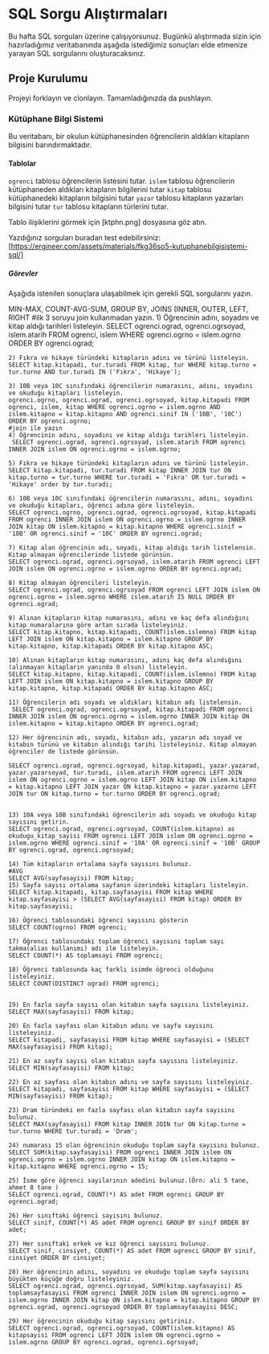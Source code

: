 # SQL Sorgu Alıştırmaları

Bu hafta SQL sorguları üzerine çalışıyorsunuz. Bugünkü alıştırmada sizin için hazırladığımız veritabanında aşağıda istediğimiz sonuçları elde etmenize yarayan SQL sorgularını oluşturacaksınız.

## Proje Kurulumu

Projeyi forklayın ve clonlayın. Tamamladığınızda da pushlayın.

### Kütüphane Bilgi Sistemi

Bu veritabanı, bir okulun kütüphanesinden öğrencilerin aldıkları kitapların bilgisini barındırmaktadır.

#### Tablolar

`ogrenci` tablosu öğrencilerin listesini tutar.
`islem` tablosu öğrencilerin kütüphaneden aldıkları kitapların bilgilerini tutar
`kitap` tablosu kütüphanedeki kitapların bilgisini tutar
`yazar` tablosu kitapların yazarları bilgisini tutar
`tur` tablosu kitapların türlerini tutar.

Tablo ilişiklerini görmek için [ktphn.png] dosyasına göz atın.

Yazdığınız sorguları buradan test edebilirsiniz: [https://ergineer.com/assets/materials/fkg36so5-kutuphanebilgisistemi-sql/]

##### Görevler

Aşağıda istenilen sonuçlara ulaşabilmek için gerekli SQL sorgularını yazın.

MIN-MAX, COUNT-AVG-SUM, GROUP BY, JOINS (INNER, OUTER, LEFT, RIGHT
#ilk 3 soruyu join kullanmadan yazın. 1) Öğrencinin adını, soyadını ve kitap aldığı tarihleri listeleyin.
SELECT ogrenci.ograd, ogrenci.ogrsoyad, islem.atarih FROM ogrenci, islem WHERE ogrenci.ogrno = islem.ogrno ORDER BY ogrenci.ograd;

    2) Fıkra ve hikaye türündeki kitapların adını ve türünü listeleyin.
    SELECT kitap.kitapadi, tur.turadi FROM kitap, tur WHERE kitap.turno = tur.turno AND tur.turadi IN ('Fıkra', 'Hikaye');

    3) 10B veya 10C sınıfındaki öğrencilerin numarasını, adını, soyadını ve okuduğu kitapları listeleyin.
    ogrenci.ogrno, ogrenci.ograd, ogrenci.ogrsoyad, kitap.kitapadi FROM ogrenci, islem, kitap WHERE ogrenci.ogrno = islem.ogrno AND islem.kitapno = kitap.kitapno AND ogrenci.sinif IN ('10B', '10C') ORDER BY ogrenci.ogrno;
    #join ile yazın
    4) Öğrencinin adını, soyadını ve kitap aldığı tarihleri listeleyin.
     SELECT ogrenci.ograd, ogrenci.ogrsoyad, islem.atarih FROM ogrenci INNER JOIN islem ON ogrenci.ogrno = islem.ogrno;

    5) Fıkra ve hikaye türündeki kitapların adını ve türünü listeleyin.
    SELECT kitap.kitapadi, tur.turadi FROM kitap INNER JOIN tur ON kitap.turno = tur.turno WHERE tur.turadi = 'Fıkra' OR tur.turadi = 'Hikaye' order by tur.turadi;

    6) 10B veya 10C sınıfındaki öğrencilerin numarasını, adını, soyadını ve okuduğu kitapları, öğrenci adına göre listeleyin.
    SELECT ogrenci.ogrno, ogrenci.ograd, ogrenci.ogrsoyad, kitap.kitapadi FROM ogrenci INNER JOIN islem ON ogrenci.ogrno = islem.ogrno INNER JOIN kitap ON islem.kitapno = kitap.kitapno WHERE ogrenci.sinif = '10B' OR ogrenci.sinif = '10C' ORDER BY ogrenci.ograd;

    7) Kitap alan öğrencinin adı, soyadı, kitap aldığı tarih listelensin. Kitap almayan öğrencilerinde listede görünsün.
    SELECT ogrenci.ograd, ogrenci.ogrsoyad, islem.atarih FROM ogrenci LEFT JOIN islem ON ogrenci.ogrno = islem.ogrno ORDER BY ogrenci.ograd;

    8) Kitap almayan öğrencileri listeleyin.
    SELECT ogrenci.ograd, ogrenci.ogrsoyad FROM ogrenci LEFT JOIN islem ON ogrenci.ogrno = islem.ogrno WHERE islem.atarih IS NULL ORDER BY ogrenci.ograd;

    9) Alınan kitapların kitap numarasını, adını ve kaç defa alındığını kitap numaralarına göre artan sırada listeleyiniz.
    SELECT kitap.kitapno, kitap.kitapadi, COUNT(islem.islemno) FROM kitap LEFT JOIN islem ON kitap.kitapno = islem.kitapno GROUP BY kitap.kitapno, kitap.kitapadi ORDER BY kitap.kitapno ASC;

    10) Alınan kitapların kitap numarasını, adını kaç defa alındığını (alınmayan kitapların yanında 0 olsun) listeleyin.
    SELECT kitap.kitapno, kitap.kitapadi, COUNT(islem.islemno) FROM kitap LEFT JOIN islem ON kitap.kitapno = islem.kitapno GROUP BY kitap.kitapno, kitap.kitapadi ORDER BY kitap.kitapno ASC;

    11) Öğrencilerin adı soyadı ve aldıkları kitabın adı listelensin.
     SELECT ogrenci.ograd, ogrenci.ogrsoyad, kitap.kitapadi FROM ogrenci INNER JOIN islem ON ogrenci.ogrno = islem.ogrno INNER JOIN kitap ON islem.kitapno = kitap.kitapno ORDER BY ogrenci.ograd;

    12) Her öğrencinin adı, soyadı, kitabın adı, yazarın adı soyad ve kitabın türünü ve kitabın alındığı tarihi listeleyiniz. Kitap almayan öğrenciler de listede görünsün.

    SELECT ogrenci.ograd, ogrenci.ogrsoyad, kitap.kitapadi, yazar.yazarad, yazar.yazarsoyad, tur.turadi, islem.atarih FROM ogrenci LEFT JOIN islem ON ogrenci.ogrno = islem.ogrno LEFT JOIN kitap ON islem.kitapno = kitap.kitapno LEFT JOIN yazar ON kitap.kitapno = yazar.yazarno LEFT JOIN tur ON kitap.turno = tur.turno ORDER BY ogrenci.ograd;


    13) 10A veya 10B sınıfındaki öğrencilerin adı soyadı ve okuduğu kitap sayısını getirin.
    SELECT ogrenci.ograd, ogrenci.ogrsoyad, COUNT(islem.kitapno) as okudugu_kitap_sayisi FROM ogrenci LEFT JOIN islem ON ogrenci.ogrno = islem.ogrno WHERE ogrenci.sinif = '10A' OR ogrenci.sinif = '10B' GROUP BY ogrenci.ograd, ogrenci.ogrsoyad;

    14) Tüm kitapların ortalama sayfa sayısını bulunuz.
    #AVG
    SELECT AVG(sayfasayisi) FROM kitap;
    15) Sayfa sayısı ortalama sayfanın üzerindeki kitapları listeleyin.
    SELECT kitap.kitapadi, kitap.sayfasayisi FROM kitap WHERE kitap.sayfasayisi > (SELECT AVG(sayfasayisi) FROM kitap) ORDER BY kitap.sayfasayisi;

    16) Öğrenci tablosundaki öğrenci sayısını gösterin
    SELECT COUNT(ogrno) FROM ogrenci;

    17) Öğrenci tablosundaki toplam öğrenci sayısını toplam sayı takma(alias kullanımı) adı ile listeleyin.
    SELECT COUNT(*) AS toplamsayi FROM ogrenci;

    18) Öğrenci tablosunda kaç farklı isimde öğrenci olduğunu listeleyiniz.
    SELECT COUNT(DISTINCT ograd) FROM ogrenci;


    19) En fazla sayfa sayısı olan kitabın sayfa sayısını listeleyiniz.
    SELECT MAX(sayfasayisi) FROM kitap;

    20) En fazla sayfası olan kitabın adını ve sayfa sayısını listeleyiniz.
    SELECT kitapadi, sayfasayisi FROM kitap WHERE sayfasayisi = (SELECT MAX(sayfasayisi) FROM kitap);

    21) En az sayfa sayısı olan kitabın sayfa sayısını listeleyiniz.
    SELECT MIN(sayfasayisi) FROM kitap;

    22) En az sayfası olan kitabın adını ve sayfa sayısını listeleyiniz.
    SELECT kitapadi, sayfasayisi FROM kitap WHERE sayfasayisi = (SELECT MIN(sayfasayisi) FROM kitap);

    23) Dram türündeki en fazla sayfası olan kitabın sayfa sayısını bulunuz.
    SELECT MAX(sayfasayisi) FROM kitap INNER JOIN tur ON kitap.turno = tur.turno WHERE tur.turadi = 'Dram';

    24) numarası 15 olan öğrencinin okuduğu toplam sayfa sayısını bulunuz.
    SELECT SUM(kitap.sayfasayisi) FROM ogrenci INNER JOIN islem ON ogrenci.ogrno = islem.ogrno INNER JOIN kitap ON islem.kitapno = kitap.kitapno WHERE ogrenci.ogrno = 15;

    25) İsme göre öğrenci sayılarının adedini bulunuz.(Örn: ali 5 tane, ahmet 8 tane )
    SELECT ogrenci.ograd, COUNT(*) AS adet FROM ogrenci GROUP BY ogrenci.ograd;

    26) Her sınıftaki öğrenci sayısını bulunuz.
    SELECT sinif, COUNT(*) AS adet FROM ogrenci GROUP BY sinif ORDER BY adet;

    27) Her sınıftaki erkek ve kız öğrenci sayısını bulunuz.
    SELECT sinif, cinsiyet, COUNT(*) AS adet FROM ogrenci GROUP BY sinif, cinsiyet ORDER BY cinsiyet;

    28) Her öğrencinin adını, soyadını ve okuduğu toplam sayfa sayısını büyükten küçüğe doğru listeleyiniz.
    SELECT ogrenci.ograd, ogrenci.ogrsoyad, SUM(kitap.sayfasayisi) AS toplamsayfasayisi FROM ogrenci INNER JOIN islem ON ogrenci.ogrno = islem.ogrno INNER JOIN kitap ON islem.kitapno = kitap.kitapno GROUP BY ogrenci.ograd, ogrenci.ogrsoyad ORDER BY toplamsayfasayisi DESC;

    29) Her öğrencinin okuduğu kitap sayısını getiriniz.
    SELECT ogrenci.ograd, ogrenci.ogrsoyad, COUNT(islem.kitapno) AS kitapsayisi FROM ogrenci LEFT JOIN islem ON ogrenci.ogrno = islem.ogrno GROUP BY ogrenci.ograd, ogrenci.ogrsoyad;

